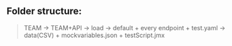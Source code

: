 ## Folder structure:
> TEAM -> TEAM+API -> load -> default + every endpoint + test.yaml -> data(CSV) + mockvariables.json + testScript.jmx
